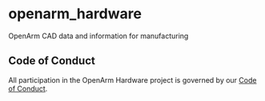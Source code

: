 # openarm_hardware

OpenArm CAD data and information for manufacturing

## Code of Conduct

All participation in the OpenArm Hardware project is governed by our
[Code of Conduct](CODE_OF_CONDUCT.md).
